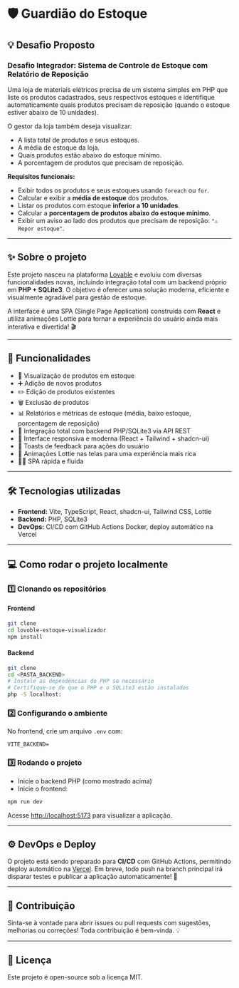 # 🛡️ Guardião do Estoque

## 💡 Desafio Proposto

### Desafio Integrador: Sistema de Controle de Estoque com Relatório de Reposição

Uma loja de materiais elétricos precisa de um sistema simples em PHP que liste os produtos cadastrados, seus respectivos estoques e identifique automaticamente quais produtos precisam de reposição (quando o estoque estiver abaixo de 10 unidades).

O gestor da loja também deseja visualizar:

- A lista total de produtos e seus estoques.
- A média de estoque da loja.
- Quais produtos estão abaixo do estoque mínimo.
- A porcentagem de produtos que precisam de reposição.

**Requisitos funcionais:**

- Exibir todos os produtos e seus estoques usando `foreach` ou `for`.
- Calcular e exibir a **média de estoque** dos produtos.
- Listar os produtos com estoque **inferior a 10 unidades**.
- Calcular a **porcentagem de produtos abaixo do estoque mínimo**.
- Exibir um aviso ao lado dos produtos que precisam de reposição: `"⚠ Repor estoque"`.

---

## ✨ Sobre o projeto

Este projeto nasceu na plataforma [Lovable](https://lovable.dev/projects/7e74d2ea-23c7-4fd3-9a77-99c8d4915819) e evoluiu com diversas funcionalidades novas, incluindo integração total com um backend próprio em **PHP + SQLite3**. O objetivo é oferecer uma solução moderna, eficiente e visualmente agradável para gestão de estoque.

A interface é uma SPA (Single Page Application) construída com **React** e utiliza animações Lottie para tornar a experiência do usuário ainda mais interativa e divertida! 🎬

---

## 🚀 Funcionalidades

- 👀 Visualização de produtos em estoque
- ➕ Adição de novos produtos
- ✏️ Edição de produtos existentes
- 🗑️ Exclusão de produtos
- 📊 Relatórios e métricas de estoque (média, baixo estoque, porcentagem de reposição)
- 🔗 Integração total com backend PHP/SQLite3 via API REST
- 📱 Interface responsiva e moderna (React + Tailwind + shadcn-ui)
- 🔔 Toasts de feedback para ações do usuário
- 🎨 Animações Lottie nas telas para uma experiência mais rica
- 🧑‍💻 SPA rápida e fluida

---

## 🛠️ Tecnologias utilizadas

- **Frontend:** Vite, TypeScript, React, shadcn-ui, Tailwind CSS, Lottie
- **Backend:** PHP, SQLite3
- **DevOps:** CI/CD com GitHub Actions Docker, deploy automático na Vercel

---

## 💻 Como rodar o projeto localmente

### 1️⃣ Clonando os repositórios

#### Frontend

```sh
git clone 
cd lovoble-estoque-visualizador
npm install
```

#### Backend

```sh
git clone 
cd <PASTA_BACKEND>
# Instale as dependências do PHP se necessário
# Certifique-se de que o PHP e o SQLite3 estão instalados
php -S localhost:
```

### 2️⃣ Configurando o ambiente

No frontend, crie um arquivo `.env` com:

```
VITE_BACKEND=
```

### 3️⃣ Rodando o projeto

- Inicie o backend PHP (como mostrado acima)
- Inicie o frontend:

```sh
npm run dev
```

Acesse [http://localhost:5173](http://localhost:5173) para visualizar a aplicação.

---

## ⚙️ DevOps e Deploy

O projeto está sendo preparado para **CI/CD** com GitHub Actions, permitindo deploy automático na [Vercel](https://vercel.com/). Em breve, todo push na branch principal irá disparar testes e publicar a aplicação automaticamente! 🚀

---

## 🤝 Contribuição

Sinta-se à vontade para abrir issues ou pull requests com sugestões, melhorias ou correções! Toda contribuição é bem-vinda. 💡

---

## 📄 Licença

Este projeto é open-source sob a licença MIT.
